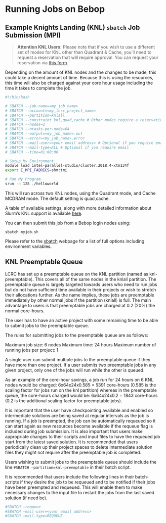 # Running Jobs on Bebop

## Example Knights Landing (KNL) `sbatch` Job Submission (MPI)

>**Attention KNL Users:**
>Please note that if you wish to use a different set of modes for KNL other than Quadrant & Cache, you'll need to request a reservation that will require approval. You can request your reservation via [this form](https://your-reservation-link.com).

Depending on the amount of KNL nodes and the changes to be made, this could take a decent amount of time. Because this is using the resources, this time will also be charged against your core hour usage including the time it takes to complete the job.

```bash
#!/bin/bash

# SBATCH --job-name=<my_job_name>
# SBATCH --account=<my_lcrc_project_name>
# SBATCH --partition=knlall
# SBATCH --constraint knl,quad,cache # Other modes require a reservation.
# SBATCH --nodes=2
# SBATCH --ntasks-per-node=64
# SBATCH --output=<my_job_name>.out
# SBATCH --error=<my_job_name>.error
# SBATCH --mail-user=<your email address> # Optional if you require email
# SBATCH --mail-type=ALL # Optional if you require email
# SBATCH --time=01:00:00

# Setup My Environment
module load intel-parallel-studio/cluster.2018.4-xtm134f
export I_MPI_FABRICS=shm:tmi

# Run My Program
srun -n 128 ./helloworld
```

This will run across two KNL nodes, using the Quadrant mode, and Cache MCDRAM mode.
The default setting is quad,cache.

A table of available settings, along with more detailed information about Slurm’s KNL support is available [here](https://slurm.schedmd.com/intel_knl.html).

You can then submit this job from a Bebop login nodes using:

`sbatch myjob.sh`

Please refer to the [sbatch](https://slurm.schedmd.com/sbatch.html) webpage for a list of full options including environment variables.

## KNL Preemptable Queue

LCRC has set up a preemptable queue on the KNL partition (named as knl-preemptable). This covers all of the same nodes in the knlall partition. The preemptable queue is largely targeted towards users who need to run jobs but do not have sufficient time available in their projects or wish to stretch their allocations further. As the name implies, these jobs are preemptable immediately by other normal jobs if the partition (knlall) is full. The main advantage to users is that preemptable jobs are charged at 0.2 (20%) the normal core-hours.

The user has to have an active project with some remaining time to be able to submit jobs to the preemptable queue.

The rules for submitting jobs to the preemptable queue are as follows:

Maximum job size: 6 nodes
Maximum time: 24 hours
Maximum number of running jobs per project: 1

A single user can submit multiple jobs to the preemptable queue if they have more than one project. If a user submits two preemptable jobs in any given project, only one of the jobs will run while the other is queued.

As an example of the core-hour savings, a job run for 24 hours on 6 KNL nodes would be charged:
6x64x24x0.585 = 5391 core-hours (0.585 is the scaling factor for jobs run on the knl partition) whereas in the preemptable queue, the core-hours charged would be:
6x64x24x0.2 = 1843 core-hours (0.2 is the additional scaling factor for preemptable jobs).

It is important that the user have checkpointing available and enabled so intermediate solutions are being saved at regular intervals as the job is running. If a job is preempted, the job can be automatically requeued so it can start again as new resources become available if the requeue flag is included during job submission. It is also important that users make appropriate changes to their scripts and input files to have the requeued job start from the latest saved solution. It is recommended that users periodically clean up their project spaces to delete intermediate solution files they might not require after the preemptable job is completed.

Users wishing to submit jobs to the preemptable queue should include the line
`#SBATCH –partition=knl-preemptable`
in their batch script.

It is recommended that users include the following lines in their batch-scripts if they desire the job to be requeued and to be notified if their jobs have been preempted and requeued. This will enable them to make necessary changes to the input file to restart the jobs from the last saved solution (if need be).

```bash
#SBATCH –requeue
#SBATCH –mail-user=<your email address>
#SBATCH –mail-type=REQUEUE
```